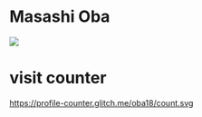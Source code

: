 # Masashi Oba
![](https://github-readme-stats.vercel.app/api?username=oba18&show_icons=true&theme=solarized-dark)

# visit counter
https://profile-counter.glitch.me/oba18/count.svg
